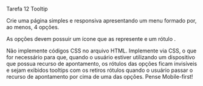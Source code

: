 Tarefa 12 Tooltip

Crie uma página simples e responsiva apresentando um menu formado por, ao menos, 4 opções.

As opções devem possuir um ícone que as represente e um rótulo .

Não implemente códigos CSS no arquivo HTML.
Implemente via CSS, o que for necessário para que, quando o usuário estiver utilizando um dispositivo que possua recurso de apontamento, os rótulos das opções ficam invisíveis e sejam exibidos tooltips com os retiros rótulos quando o usuário passar o recurso de apontamento por cima de uma das opções.
Pense Mobile-first!